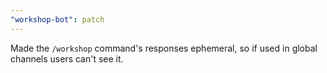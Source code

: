 ```yaml
---
"workshop-bot": patch
---
```

Made the `/workshop` command's responses ephemeral, so if used in global channels users can't see it.